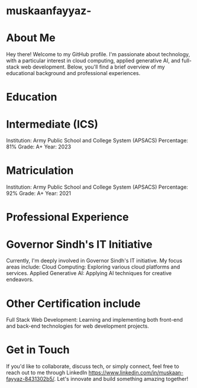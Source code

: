 # muskaanfayyaz-
# About Me
Hey there! Welcome to my GitHub profile. I'm passionate about technology, with a particular interest in cloud computing, applied generative AI, and full-stack web development. Below, you'll find a brief overview of my educational background and professional experiences.

# Education
# Intermediate (ICS)

Institution: Army Public School and College System (APSACS)
Percentage: 81% 
Grade: A+
Year: 2023

# Matriculation

Institution: Army Public School and College System (APSACS)
Percentage: 92%
Grade: A+
Year: 2021

# Professional Experience

# Governor Sindh's IT Initiative

Currently, I'm deeply involved in Governor Sindh's IT initiative. My focus areas include:
Cloud Computing: Exploring various cloud platforms and services.
Applied Generative AI: Applying AI techniques for creative endeavors.

# Other Certification include 

Full Stack Web Development: Learning and implementing both front-end and back-end technologies for web development projects.

# Get in Touch

If you'd like to collaborate, discuss tech, or simply connect, feel free to reach out to me through LinkedIn https://www.linkedin.com/in/muskaan-fayyaz-8431302b5/. Let's innovate and build something amazing together!
